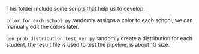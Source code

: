 This folder include some scripts that help us to develop.


```color_for_each_school.py``` randomly assigns a color to each school, we can manually edit the colors later.

```gen_prob_distribution_test_ver.py``` randomly create a distribution for each student, the result file is used to test the pipeline, is about 1G size.